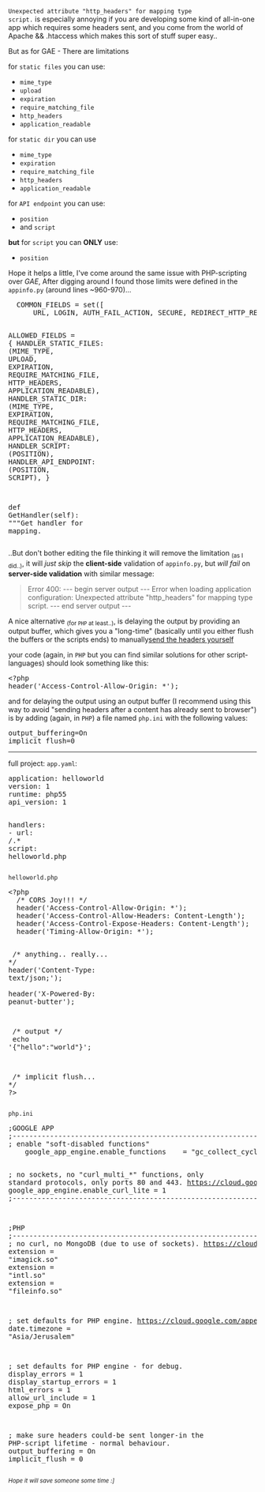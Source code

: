 <code>Unexpected attribute "http_headers" for mapping type script.</code> is especially annoying if you are developing some kind of all-in-one app which requires some headers sent, and you come from the world of Apache && .htaccess which makes this sort of stuff super easy..

But as for GAE - There are limitations

for <code>static files</code> you can use:
<ul>
 	<li><code>mime_type</code></li>
 	<li><code>upload</code></li>
 	<li><code>expiration</code></li>
 	<li><code>require_matching_file</code></li>
 	<li><code>http_headers</code></li>
 	<li><code>application_readable</code></li>
</ul>
for <code>static dir</code> you can use
<ul>
 	<li><code>mime_type</code></li>
 	<li><code>expiration</code></li>
 	<li><code>require_matching_file</code></li>
 	<li><code>http_headers</code></li>
 	<li><code>application_readable</code></li>
</ul>
for <code>API endpoint</code> you can use:
<ul>
 	<li><code>position</code></li>
 	<li>and <code>script</code></li>
</ul>
<!--more-->


<strong>but</strong> for <code>script</code> you can <strong>ONLY</strong> use:
<ul>
 	<li><code>position</code></li>
</ul>
Hope it helps a little,
I've come around the same issue with PHP-scripting over <em>GAE</em>,
After digging around I found those limits were defined in the <code>appinfo.py</code> (around lines ~960-970)...
<div class="highlight highlight-source-python">
<pre>  <span class="pl-c1">COMMON_FIELDS</span> <span class="pl-k">=</span> <span class="pl-c1">set</span>([
      <span class="pl-c1">URL</span>, <span class="pl-c1">LOGIN</span>, <span class="pl-c1">AUTH_FAIL_ACTION</span>, <span class="pl-c1">SECURE</span>, <span class="pl-c1">REDIRECT_HTTP_RESPONSE_CODE</span>])



  <span class="pl-c1">ALLOWED_FIELDS</span> <span class="pl-k">=</span> {
      <span class="pl-c1">HANDLER_STATIC_FILES</span>: (<span class="pl-c1">MIME_TYPE</span>, <span class="pl-c1">UPLOAD</span>, <span class="pl-c1">EXPIRATION</span>,
                             <span class="pl-c1">REQUIRE_MATCHING_FILE</span>, <span class="pl-c1">HTTP_HEADERS</span>,
                             <span class="pl-c1">APPLICATION_READABLE</span>),
      <span class="pl-c1">HANDLER_STATIC_DIR</span>: (<span class="pl-c1">MIME_TYPE</span>, <span class="pl-c1">EXPIRATION</span>, <span class="pl-c1">REQUIRE_MATCHING_FILE</span>,
                           <span class="pl-c1">HTTP_HEADERS</span>, <span class="pl-c1">APPLICATION_READABLE</span>),
      <span class="pl-c1">HANDLER_SCRIPT</span>: (<span class="pl-c1">POSITION</span>),
      <span class="pl-c1">HANDLER_API_ENDPOINT</span>: (<span class="pl-c1">POSITION</span>, <span class="pl-c1">SCRIPT</span>),
  }

  <span class="pl-k">def</span> <span class="pl-en">GetHandler</span>(<span class="pl-smi"><span class="pl-smi">self</span></span>):
    <span class="pl-s"><span class="pl-pds">"""</span>Get handler for mapping.</span></pre>
</div>
..But don't bother editing the file thinking it will remove the limitation <sub>(as I did..)</sub>,
it will <em>just skip</em> the <strong>client-side</strong> validation of <code>appinfo.py</code>, but <em>will fail</em> on <strong>server-side validation</strong> with similar message:
<blockquote>Error 400: --- begin server output ---
Error when loading application configuration:
Unexpected attribute "http_headers" for mapping type script.
--- end server output ---</blockquote>
A nice alternative <sub>(for <code>PHP</code> at least..)</sub>,
is delaying the output by providing an output buffer,
which gives you a "long-time" (basically until you either flush the buffers or the scripts ends) to manually<a href="http://php.net/manual/en/function.header.php">send the headers yourself</a>

your code (again, in <code>PHP</code> but you can find similar solutions for other script-languages)
should look something like this:
<div class="highlight highlight-text-html-php">
<pre><span class="pl-s1"><span class="pl-k">&lt;</span>?<span class="pl-c1">php</span> </span>
<span class="pl-s1"><span class="pl-c1">header</span>(<span class="pl-s"><span class="pl-pds">'</span>Access-Control-Allow-Origin: *<span class="pl-pds">'</span></span>); </span></pre>
</div>
and for delaying the output using an output buffer (I recommend using this way to avoid "sending headers after a content has already sent to browser")
is by adding (again, in <code>PHP</code>) a file named <code>php.ini</code> with the following values:
<div class="highlight highlight-source-ini">
<pre><span class="pl-k">output_buffering</span>=On
<span class="pl-k">implicit_flush</span>=0</pre>
</div>

<hr />

full project:
<code>app.yaml</code>:
<div class="highlight highlight-source-yaml">
<pre><span class="pl-s"><span class="pl-ent">application:</span> <span class="pl-s">helloworld</span></span>
<span class="pl-c1"><span class="pl-ent">version:</span> 1</span>
<span class="pl-s"><span class="pl-ent">runtime:</span> <span class="pl-s">php55</span></span>
<span class="pl-c1"><span class="pl-ent">api_version:</span> 1</span>

<span class="pl-s"><span class="pl-ent">handlers:</span></span>
<span class="pl-s">- <span class="pl-ent">url:</span> <span class="pl-s">/.*</span></span>
  <span class="pl-s"><span class="pl-ent">script:</span> <span class="pl-s">helloworld.php</span></span></pre>
</div>
<code>helloworld.php</code>
<div class="highlight highlight-text-html-php">
<pre><span class="pl-pse">&lt;?php</span>
<span class="pl-s1">  <span class="pl-c">/* CORS Joy!!! */</span></span>
<span class="pl-s1">  <span class="pl-c1">header</span>(<span class="pl-s"><span class="pl-pds">'</span>Access-Control-Allow-Origin: *<span class="pl-pds">'</span></span>);</span>
<span class="pl-s1">  <span class="pl-c1">header</span>(<span class="pl-s"><span class="pl-pds">'</span>Access-Control-Allow-Headers: Content-Length<span class="pl-pds">'</span></span>);</span>
<span class="pl-s1">  <span class="pl-c1">header</span>(<span class="pl-s"><span class="pl-pds">'</span>Access-Control-Expose-Headers: Content-Length<span class="pl-pds">'</span></span>);</span>
<span class="pl-s1">  <span class="pl-c1">header</span>(<span class="pl-s"><span class="pl-pds">'</span>Timing-Allow-Origin: *<span class="pl-pds">'</span></span>);</span>

<span class="pl-s1">  <span class="pl-c">/* anything.. really... */</span></span>
<span class="pl-s1">  <span class="pl-c1">header</span>(<span class="pl-s"><span class="pl-pds">'</span>Content-Type: text/json;<span class="pl-pds">'</span></span>);</span>
<span class="pl-s1">  <span class="pl-c1">header</span>(<span class="pl-s"><span class="pl-pds">'</span>X-Powered-By: peanut-butter<span class="pl-pds">'</span></span>);</span>

<span class="pl-s1">  <span class="pl-c">/* output */</span></span>
<span class="pl-s1">  <span class="pl-c1">echo</span> <span class="pl-s"><span class="pl-pds">'</span>{"hello":"world"}<span class="pl-pds">'</span></span>;</span>

<span class="pl-s1">  <span class="pl-c">/* implicit flush... */</span></span>
<span class="pl-pse"><span class="pl-s1">?</span>&gt;</span></pre>
</div>
<code>php.ini</code>
<div class="highlight highlight-source-ini">
<pre><span class="pl-c">;GOOGLE APP</span>
<span class="pl-c">;----------------------------------------------------------------------------------------------------------------------</span>
<span class="pl-c">; enable "soft-disabled functions"                                                              https://cloud.google.com/appengine/docs/php/runtime#PHP_Disabled_functions</span>
    <span class="pl-k">google_app_engine.enable_functions</span>    = <span class="pl-s"><span class="pl-pds">"</span>gc_collect_cycles, gc_disable, gc_enable, gc_enabled, get_current_user, getmygid, getmyinode, getmypid, getmyuid, getrusage, libxml_disable_entity_loader, parse_str, php_sapi_name, php_uname, phpinfo, phpversion<span class="pl-pds">"</span></span>

<span class="pl-c">; no sockets, no "curl_multi_*" functions, only standard protocols, only ports 80 and 443.      https://cloud.google.com/appengine/docs/php/runtime#PHP_cURL_support</span>
    <span class="pl-k">google_app_engine.enable_curl_lite</span>    = 1
<span class="pl-c">;----------------------------------------------------------------------------------------------------------------------</span>



<span class="pl-c">;PHP</span>
<span class="pl-c">;----------------------------------------------------------------------------------------------------------------------</span>
<span class="pl-c">; no curl, no MongoDB (due to use of sockets).                                                  https://cloud.google.com/appengine/docs/php/runtime#dynamically_loadable_extensions</span>
    <span class="pl-k">extension</span>                             = <span class="pl-s"><span class="pl-pds">"</span>imagick.so<span class="pl-pds">"</span></span>
    <span class="pl-k">extension</span>                             = <span class="pl-s"><span class="pl-pds">"</span>intl.so<span class="pl-pds">"</span></span>
    <span class="pl-k">extension</span>                             = <span class="pl-s"><span class="pl-pds">"</span>fileinfo.so<span class="pl-pds">"</span></span>

<span class="pl-c">; set defaults for PHP engine.                                                                  https://cloud.google.com/appengine/docs/php/runtime#PHP_Directives_with_new_initialization_defaults</span>
    <span class="pl-k">date.timezone</span>                         = <span class="pl-s"><span class="pl-pds">"</span>Asia/Jerusalem<span class="pl-pds">"</span></span>

<span class="pl-c">; set defaults for PHP engine - for debug.</span>
    <span class="pl-k">display_errors</span>                        = 1
    <span class="pl-k">display_startup_errors</span>                = 1
    <span class="pl-k">html_errors</span>                           = 1
    <span class="pl-k">allow_url_include</span>                     = 1
    <span class="pl-k">expose_php</span>                            = On


<span class="pl-c">; make sure headers could-be sent longer-in the PHP-script lifetime - normal behaviour.</span>
    <span class="pl-k">output_buffering</span>                      = On
    <span class="pl-k">implicit_flush</span>                        = 0</pre>
</div>
<em><sub>Hope it will save someone some time :]</sub></em>